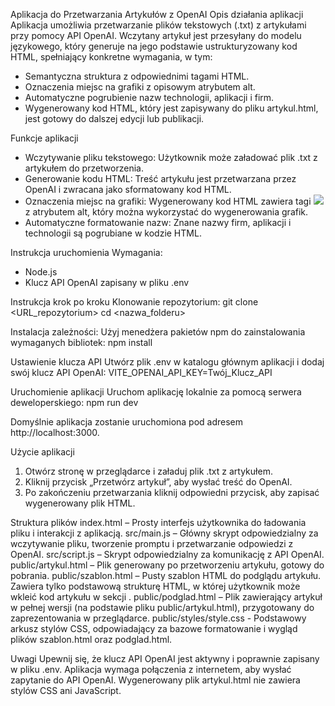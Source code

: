 Aplikacja do Przetwarzania Artykułów z OpenAI
Opis działania aplikacji
Aplikacja umożliwia przetwarzanie plików tekstowych (.txt) z artykułami przy pomocy API OpenAI. Wczytany artykuł jest przesyłany do modelu językowego, który generuje na jego podstawie ustrukturyzowany kod HTML, spełniający konkretne wymagania, w tym:
- Semantyczna struktura z odpowiednimi tagami HTML.
- Oznaczenia miejsc na grafiki z opisowym atrybutem alt.
- Automatyczne pogrubienie nazw technologii, aplikacji i firm.
- Wygenerowany kod HTML, który jest zapisywany do pliku artykul.html, jest gotowy do dalszej edycji lub publikacji.

Funkcje aplikacji
- Wczytywanie pliku tekstowego: Użytkownik może załadować plik .txt z artykułem do przetworzenia.
- Generowanie kodu HTML: Treść artykułu jest przetwarzana przez OpenAI i zwracana jako sformatowany kod HTML.
- Oznaczenia miejsc na grafiki: Wygenerowany kod HTML zawiera tagi <img src="image_placeholder.jpg"> z atrybutem alt, który można wykorzystać do wygenerowania grafik.
- Automatyczne formatowanie nazw: Znane nazwy firm, aplikacji i technologii są pogrubiane w kodzie HTML.

Instrukcja uruchomienia
Wymagania:
- Node.js
- Klucz API OpenAI zapisany w pliku .env

Instrukcja krok po kroku
Klonowanie repozytorium:
git clone <URL_repozytorium>
cd <nazwa_folderu>

Instalacja zależności: Użyj menedżera pakietów npm do zainstalowania wymaganych bibliotek:
npm install

Ustawienie klucza API
Utwórz plik .env w katalogu głównym aplikacji i dodaj swój klucz API OpenAI:
VITE_OPENAI_API_KEY=Twój_Klucz_API

Uruchomienie aplikacji
Uruchom aplikację lokalnie za pomocą serwera deweloperskiego:
npm run dev

Domyślnie aplikacja zostanie uruchomiona pod adresem http://localhost:3000.

Użycie aplikacji
1. Otwórz stronę w przeglądarce i załaduj plik .txt z artykułem.
2. Kliknij przycisk „Przetwórz artykuł”, aby wysłać treść do OpenAI.
3. Po zakończeniu przetwarzania kliknij odpowiedni przycisk, aby zapisać wygenerowany plik HTML.

Struktura plików
index.html – Prosty interfejs użytkownika do ładowania pliku i interakcji z aplikacją.
src/main.js – Główny skrypt odpowiedzialny za wczytywanie pliku, tworzenie promptu i przetwarzanie odpowiedzi z OpenAI.
src/script.js – Skrypt odpowiedzialny za komunikację z API OpenAI.
public/artykul.html – Plik generowany po przetworzeniu artykułu, gotowy do pobrania.
public/szablon.html – Pusty szablon HTML do podglądu artykułu. Zawiera tylko podstawową strukturę HTML, w której użytkownik może wkleić kod artykułu w sekcji <body>.
public/podglad.html – Plik zawierający artykuł w pełnej wersji (na podstawie pliku public/artykul.html), przygotowany do zaprezentowania w przeglądarce.
public/styles/style.css - Podstawowy arkusz stylów CSS, odpowiadający za bazowe formatowanie i wygląd plików szablon.html oraz podglad.html.

Uwagi
Upewnij się, że klucz API OpenAI jest aktywny i poprawnie zapisany w pliku .env.
Aplikacja wymaga połączenia z internetem, aby wysłać zapytanie do API OpenAI.
Wygenerowany plik artykul.html nie zawiera stylów CSS ani JavaScript.

